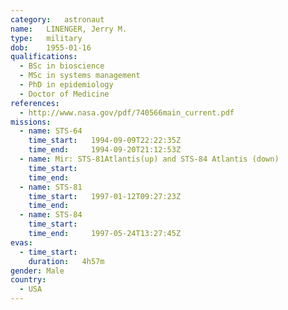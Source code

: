 ```yaml
---
category:	astronaut
name:	LINENGER, Jerry M.
type:	military
dob:	1955-01-16
qualifications:
  - BSc in bioscience
  - MSc in systems management
  - PhD in epidemiology
  - Doctor of Medicine
references:
  - http://www.nasa.gov/pdf/740566main_current.pdf
missions:
  - name: STS-64
    time_start:   1994-09-09T22:22:35Z
    time_end:     1994-09-20T21:12:53Z
  - name: Mir: STS-81Atlantis(up) and STS-84 Atlantis (down)
    time_start:   
    time_end:     
  - name: STS-81
    time_start:   1997-01-12T09:27:23Z
    time_end:     
  - name: STS-84
    time_start:   
    time_end:     1997-05-24T13:27:45Z
evas:
  - time_start: 
    duration:   4h57m
gender:	Male
country:
  - USA
---
```

